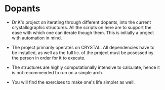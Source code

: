 Dopants
=======

*   Dr.K's project on iterating through different dopants, into the current crystallographic structures.
    All the scripts on here are to support the ease with which one can iterate though them.
    This is initially a project with automation in mind.
    
*   The project primarily operates on CRYSTAL. All dependencies have to be installed, as well as the full lic. 
    of the project must be posessed by the person in order for it to execute.

*   The structures are highly computationally intensive to calculate, hence it is not recommended to run on 
    a simple arch. 

*   You will find the exercises to make one's life simpler as well.

